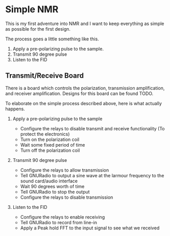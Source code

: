 Simple NMR
==============
This is my first adventure into NMR and I want to keep everything as simple as possible for the first design. 

The process goes a little something like this.

1. Apply a pre-polarizing pulse to the sample.
2. Transmit 90 degree pulse
3. Listen to the FID

Transmit/Receive Board
----------

There is a board which controls the polarization, transmission amplification, and receiver amplification. Designs for this board can be found TODO.

To elaborate on the simple process described above, here is what actually happens.

1. Apply a pre-polarizing pulse to the sample
	- Configure the relays to disable transmit and receive functionality (To protect the electronics)
	- Turn on the polarization coil
	- Wait some fixed period of time
	- Turn off the polarization coil 

2. Transmit 90 degree pulse
	- Configure the relays to allow transmission
	- Tell GNURadio to output a sine wave at the larmour frequency to the sound card/audio interface
	- Wait 90 degrees worth of time
	- Tell GNURadio to stop the output
	- Configure the relays to disable transmission

3. Listen to the FID
	- Configure the relays to enable receiving
	- Tell GNURadio to record from line-in 
	- Apply a Peak hold FFT to the input signal to see what we received
